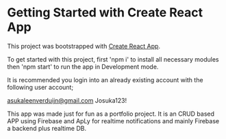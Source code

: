 # Getting Started with Create React App

This project was bootstrapped with [Create React App](https://github.com/facebook/create-react-app).

To get started with this project, first 'npm i' to install all necessary modules then 'npm start' to run the app in Development mode.

It is recommended you login into an already existing account with the following user account;

asukaleenverduijn@gmail.com
Josuka123!

This app was made just for fun as a portfolio project. It is an CRUD based APP using Firebase and ApLy for realtime notifications and mainly Firebase a backend plus realtime DB.
